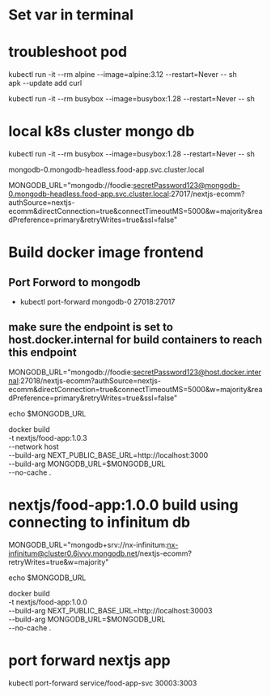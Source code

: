 # Set var in terminal


# troubleshoot pod
kubectl run -it --rm alpine --image=alpine:3.12 --restart=Never -- sh  
 apk --update add curl

kubectl run -it --rm busybox --image=busybox:1.28 --restart=Never -- sh


# local k8s cluster mongo db
kubectl run -it --rm busybox --image=busybox:1.28 --restart=Never -- sh


mongodb-0.mongodb-headless.food-app.svc.cluster.local



MONGODB_URL="mongodb://foodie:secretPassword123@mongodb-0.mongodb-headless.food-app.svc.cluster.local:27017/nextjs-ecomm?authSource=nextjs-ecomm&directConnection=true&connectTimeoutMS=5000&w=majority&readPreference=primary&retryWrites=true&ssl=false"

# Build docker image frontend

## Port Forword to mongodb
- kubectl port-forward mongodb-0 27018:27017

## make sure the endpoint is set to host.docker.internal for build containers to reach this endpoint
MONGODB_URL="mongodb://foodie:secretPassword123@host.docker.internal:27018/nextjs-ecomm?authSource=nextjs-ecomm&directConnection=true&connectTimeoutMS=5000&w=majority&readPreference=primary&retryWrites=true&ssl=false"

echo $MONGODB_URL

docker build \
-t nextjs/food-app:1.0.3 \
--network host \
--build-arg NEXT_PUBLIC_BASE_URL=http://localhost:3000 \
--build-arg MONGODB_URL=$MONGODB_URL \
--no-cache .



# nextjs/food-app:1.0.0 build using connecting to infinitum db
MONGODB_URL="mongodb+srv://nx-infinitum:nx-infinitum@cluster0.6jvvv.mongodb.net/nextjs-ecomm?retryWrites=true&w=majority"

echo $MONGODB_URL

docker build \
-t nextjs/food-app:1.0.0 \
--build-arg NEXT_PUBLIC_BASE_URL=http://localhost:30003 \
--build-arg MONGODB_URL=$MONGODB_URL \
--no-cache .

# port forward nextjs app

kubectl port-forward service/food-app-svc 30003:3003

